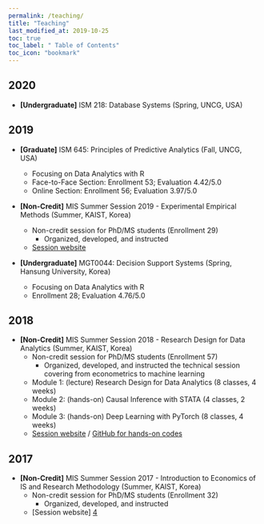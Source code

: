 ```yaml
---
permalink: /teaching/
title: "Teaching"
last_modified_at: 2019-10-25
toc: true
toc_label: " Table of Contents"
toc_icon: "bookmark"
---
```


## 2020
* **[Undergraduate]** ISM 218: Database Systems (Spring, UNCG, USA)


## 2019
* **[Graduate]** ISM 645: Principles of Predictive Analytics (Fall, UNCG, USA)
	* Focusing on Data Analytics with R
	* Face-to-Face Section: Enrollment 53; Evaluation 4.42/5.0
	* Online Section: Enrollment 56; Evaluation 3.97/5.0

* **[Non-Credit]** MIS Summer Session 2019 - Experimental Empirical Methods (Summer, KAIST, Korea)
	* Non-credit session for PhD/MS students (Enrollment 29)
		* Organized, developed, and instructed
	* [Session website][1]

* **[Undergraduate]** MGT0044: Decision Support Systems (Spring, Hansung University, Korea)
	* Focusing on Data Analytics with R
	* Enrollment 28; Evaluation 4.76/5.0


## 2018
* **[Non-Credit]** MIS Summer Session 2018 - Research Design for Data Analytics (Summer, KAIST, Korea)
	* Non-credit session for PhD/MS students (Enrollment 57)
		* Organized, developed, and instructed the technical session covering from econometrics to machine learning
	* Module 1: (lecture) Research Design for Data Analytics (8 classes, 4 weeks)
	* Module 2: (hands-on) Causal Inference with STATA (4 classes, 2 weeks)
	* Module 3: (hands-on) Deep Learning with PyTorch (8 classes, 4 weeks)
	* [Session website][2] / [GitHub for hands-on codes][3]


## 2017
* **[Non-Credit]** MIS Summer Session 2017 - Introduction to Economics of IS and Research Methodology (Summer, KAIST, Korea)
	* Non-credit session for PhD/MS students (Enrollment 32)
		* Organized, developed, and instructed
	* [Session website] [4]

[1]: https://sites.google.com/view/kaist-mis-session2019
[2]: https://sites.google.com/view/kaist-mis-session2018
[3]: https://github.com/jiyong-park/kaist-summer-session2018
[4]: https://sites.google.com/view/kaist-mis-session2017
